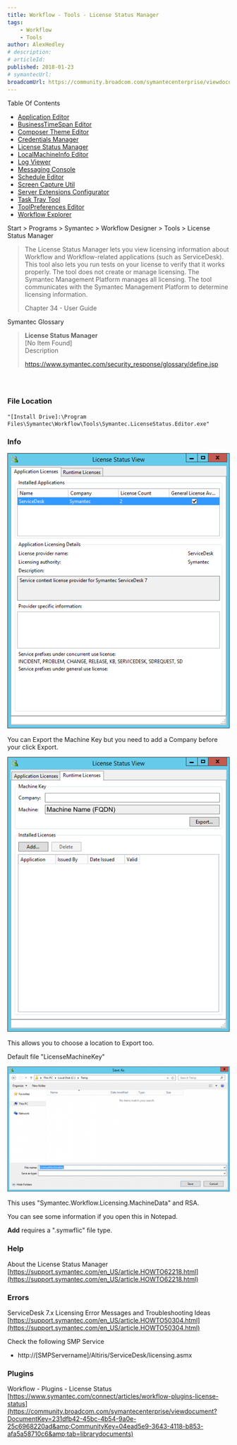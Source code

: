 ```yaml
---
title: Workflow - Tools - License Status Manager
tags:
    - Workflow
    - Tools
author: AlexHedley
# description: 
# articleId: 
published: 2018-01-23
# symantecUrl:
broadcomUrl: https://community.broadcom.com/symantecenterprise/viewdocument/workflow-tools-license-status-m?CommunityKey=04ead5e9-3643-4118-b853-afa5a58710c6&tab=librarydocuments
---
```


Table Of Contents
  
- [Application Editor](https://community.broadcom.com/symantecenterprise/viewdocument?DocumentKey=19195da8-6f79-40a5-b020-7932e20a53f4&amp;CommunityKey=04ead5e9-3643-4118-b853-afa5a58710c6&amp;tab=librarydocuments)
- [BusinessTimeSpan Editor](https://community.broadcom.com/symantecenterprise/viewdocument?DocumentKey=f72f9c48-ffc1-4b0d-9339-b9cae6cf2966&amp;CommunityKey=04ead5e9-3643-4118-b853-afa5a58710c6&amp;tab=librarydocuments)
- [Composer Theme Editor](https://community.broadcom.com/symantecenterprise/viewdocument?DocumentKey=824347c4-f538-4404-9f2f-59ca0658673a&amp;CommunityKey=04ead5e9-3643-4118-b853-afa5a58710c6&amp;tab=librarydocuments)
- [Credentials Manager](https://community.broadcom.com/symantecenterprise/viewdocument?DocumentKey=63e53603-2ac2-46b8-9c06-8129bc483418&amp;CommunityKey=04ead5e9-3643-4118-b853-afa5a58710c6&amp;tab=librarydocuments)
- [License Status Manager](https://community.broadcom.com/symantecenterprise/viewdocument?DocumentKey=4ac6f1c4-6896-489d-801c-f4fef130a9be&amp;CommunityKey=04ead5e9-3643-4118-b853-afa5a58710c6&amp;tab=librarydocuments)
- [LocalMachineInfo Editor](https://community.broadcom.com/symantecenterprise/viewdocument?DocumentKey=4807af83-e87d-4449-9493-f96c546f5561&amp;CommunityKey=04ead5e9-3643-4118-b853-afa5a58710c6&amp;tab=librarydocuments)
- [Log Viewer](https://community.broadcom.com/symantecenterprise/viewdocument?DocumentKey=2941c9ac-9aa9-44e6-a8b3-fe2d0ba95f29&amp;CommunityKey=04ead5e9-3643-4118-b853-afa5a58710c6&amp;tab=librarydocuments)
- [Messaging Console](https://community.broadcom.com/symantecenterprise/viewdocument?DocumentKey=f41a78e3-cdf4-4c4c-93e2-331d3b44dfab&amp;CommunityKey=04ead5e9-3643-4118-b853-afa5a58710c6&amp;tab=librarydocuments)
- [Schedule Editor](https://www.symantec.com/connect/articles/workflow-tools-schedule-editor)
- [Screen Capture Util](https://community.broadcom.com/symantecenterprise/viewdocument?DocumentKey=0d264462-736b-466e-bfa2-4c868cbf75a3&amp;CommunityKey=04ead5e9-3643-4118-b853-afa5a58710c6&amp;tab=librarydocuments)
- [Server Extensions Configurator](https://community.broadcom.com/symantecenterprise/viewdocument?DocumentKey=bec1d012-42aa-49f6-8355-01109d8d1d2f&amp;CommunityKey=04ead5e9-3643-4118-b853-afa5a58710c6&amp;tab=librarydocuments)
- [Task Tray Tool](https://community.broadcom.com/symantecenterprise/viewdocument?DocumentKey=b84a792f-da66-4bc1-8c31-371f86bf37f6&amp;CommunityKey=04ead5e9-3643-4118-b853-afa5a58710c6&amp;tab=librarydocuments)
- [ToolPreferences Editor](https://community.broadcom.com/symantecenterprise/viewdocument?DocumentKey=613c69e7-9838-4204-a0ee-bff67cf25033&amp;CommunityKey=04ead5e9-3643-4118-b853-afa5a58710c6&amp;tab=librarydocuments)
- [Workflow Explorer](https://www.symantec.com/connect/articles/workflow-tools-workflow-explorer)

Start &gt; Programs &gt; Symantec &gt; Workflow Designer &gt; Tools &gt; License Status Manager

> The License Status Manager lets you view licensing information about Workflow and Workflow-related applications (such as ServiceDesk). This tool also lets you run tests on your license to verify that it works properly. The tool does not create or manage licensing. The Symantec Management Platform manages all licensing. The tool communicates with the Symantec Management Platform to determine licensing information.
> 
> 
> Chapter 34 - User Guide

Symantec Glossary

> **License Status Manager**  
> 	[No Item Found]  
> 	Description
> 
> 
> https://www.symantec.com/security_response/glossary/define.jsp

###  
  
### File Location

    "[Install Drive]:\Program Files\Symantec\Workflow\Tools\Symantec.LicenseStatus.Editor.exe"

### Info
  
![Application Licenses](images\LicenseStatusManager_ApplicationLicenses.png)
  
You can Export the Machine Key but you need to add a Company before your click Export.
  
![Runtime Licenses](images\LicenseStatusManager_RuntimeLicensesLicenses.png)
  
This allows you to choose a location to Export too.
  
Default file "LicenseMachineKey"
  
![Export](images\LicenseStatusManager_RuntimeLicensesLicenses_Export.png)
  
This uses "Symantec.Workflow.Licensing.MachineData" and RSA.
  
You can see some information if you open this in Notepad.

**Add** requires a ".symwflic" file type.

### Help
  
About the License Status Manager  
[https://support.symantec.com/en_US/article.HOWTO62218.html](https://support.symantec.com/en_US/article.HOWTO62218.html)

### Errors
  
ServiceDesk 7.x Licensing Error Messages and Troubleshooting Ideas  
[https://support.symantec.com/en_US/article.HOWTO50304.html](https://support.symantec.com/en_US/article.HOWTO50304.html)
  
Check the following SMP Service

- http://[SMPServername]/Altiris/ServiceDesk/licensing.asmx

### Plugins
  
Workflow - Plugins - License Status  
[https://www.symantec.com/connect/articles/workflow-plugins-license-status](https://community.broadcom.com/symantecenterprise/viewdocument?DocumentKey=231dfb42-45bc-4b54-9a0e-25c6968220ad&amp;CommunityKey=04ead5e9-3643-4118-b853-afa5a58710c6&amp;tab=librarydocuments)
